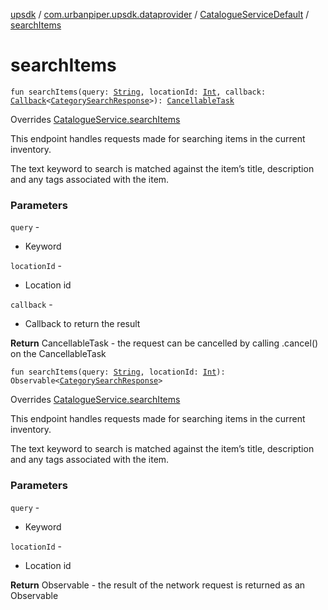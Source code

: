 [upsdk](../../index.md) / [com.urbanpiper.upsdk.dataprovider](../index.md) / [CatalogueServiceDefault](index.md) / [searchItems](./search-items.md)

# searchItems

`fun searchItems(query: `[`String`](https://kotlinlang.org/api/latest/jvm/stdlib/kotlin/-string/index.html)`, locationId: `[`Int`](https://kotlinlang.org/api/latest/jvm/stdlib/kotlin/-int/index.html)`, callback: `[`Callback`](../-callback/index.md)`<`[`CategorySearchResponse`](../../com.urbanpiper.upsdk.model.networkresponse/-category-search-response/index.md)`>): `[`CancellableTask`](../-cancellable-task/index.md)

Overrides [CatalogueService.searchItems](../-catalogue-service/search-items.md)

This endpoint handles requests made for searching items in the current inventory.

The text keyword to search is matched against the item’s title,
description and any tags associated with the item.

### Parameters

`query` -
* Keyword

`locationId` -
* Location id

`callback` -
* Callback to return the result

**Return**
CancellableTask - the request can be cancelled by calling .cancel() on the CancellableTask

`fun searchItems(query: `[`String`](https://kotlinlang.org/api/latest/jvm/stdlib/kotlin/-string/index.html)`, locationId: `[`Int`](https://kotlinlang.org/api/latest/jvm/stdlib/kotlin/-int/index.html)`): Observable<`[`CategorySearchResponse`](../../com.urbanpiper.upsdk.model.networkresponse/-category-search-response/index.md)`>`

Overrides [CatalogueService.searchItems](../-catalogue-service/search-items.md)

This endpoint handles requests made for searching items in the current inventory.

The text keyword to search is matched against the item’s title,
description and any tags associated with the item.

### Parameters

`query` -
* Keyword

`locationId` -
* Location id

**Return**
Observable - the result of the network request is returned as an Observable

